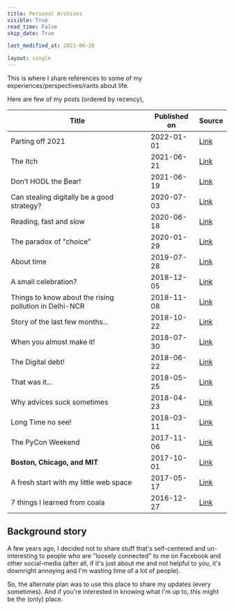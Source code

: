 ```yaml
---
title: Personal Archives
visible: True
read_time: False
skip_date: True

last_modified_at: 2021-06-20

layout: single
---
```


This is where I share references to some of my experiences/perspectives/rants about life.

Here are few of my posts (ordered by recency),

| Title             | Published on | Source                                             |
|-------------------|--------------|----------------------------------------------------|
| Parting off 2021 | 2022-01-01 | [Link](/personal/Parting-off-2021/) |
| The Itch | 2021-06-21 | [Link](/personal/the-itch) | 
| Don’t HODL the ₿ear! | 2021-06-19 | [Link](https://satwikkansal.medium.com/dont-hodl-the-ear-8636ee9ca2d0) | 
| Can stealing digitally be a good strategy? | 2020-07-03 | [Link](https://medium.com/@satwikkansal/can-stealing-be-a-good-strategy-75e5dcb473ea) |
| Reading, fast and slow| 2020-06-18 | [Link](https://medium.com/@satwikkansal/reading-fast-and-slow-f3b5c41d444d) |
| The paradox of "choice" | 2020-01-29 | [Link](https://medium.com/@satwikkansal/the-paradox-of-choice-673ffc6271ce) |
| About time | 2019-07-28 | [Link](/personal/about-time/)
| A small celebration? | 2018-12-05 | [Link](/personal/python/A-small-celebration/)
| Things to know about the rising pollution in Delhi-NCR | 2018-11-08 | [Link](https://medium.com/the-gullible-indian/things-to-know-about-rising-pollution-in-delhi-ncr-3b9474ef518a) |
| Story of the last few months... | 2018-10-22 | [Link](/personal/story-of-last-few-months/)
| When you almost make it!      | 2018-07-30   | [Link](/personal/when-you-almost-make-it/)      |
| The Digital debt!      | 2018-06-22   | [Link](/personal/the-digital-debt/)      |
| That was it...      | 2018-05-25   | [Link](/personal/That-was-it/)      |
| Why advices suck sometimes      | 2018-04-23   | [Link](/personal/why-advices-suck-sometimes/)      |
| Long Time no see! | 2018-03-11   | [Link](/personal/Long-Time-No-See/) |
| The PyCon Weekend | 2017-11-06 | [Link](/personal/python/The-PyCon-Weekend/) |
| **Boston, Chicago, and MIT** | 2017-10-01 | [Link](/personal/a-week-at-MIT/) |
| A fresh start with my little web space | 2017-05-17 | [Link](/personal/a-fresh-start/) |
| 7 things I learned from coala | 2016-12-27 | [Link](/oss/7-things-i-learned-from-coala/) |

## Background story

A few years ago, I decided not to share stuff that's self-centered and un-interesting to people who are "loosely connected" to me on Facebook and other social-media (after all, if it's just about me and not helpful to you, it's downright annoying and I'm wasting time of a lot of people).

So, the alternate plan was to use this place to share my updates (every sometimes). And if you're interested in knowing what I'm up to, this might be the (only) place.
